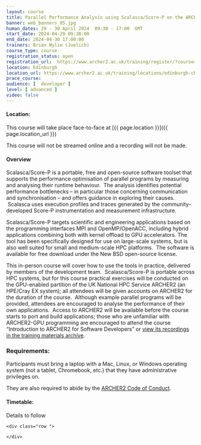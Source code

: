 ```yaml
---
layout: course
title: Parallel Performance Analysis using Scalasca/Score-P on the ARCHER2 AMD GPUs
banner: web_banners_05.jpg 
human_dates: 29 - 30 April 2024  09:30 - 17:00  GMT
start_date: 2024-04-29 09:30:00
end_date: 2024-04-30 17:00:00
trainers: Brian Wylie (Juelich)
course_type: course
registration_status: open
registration_url:  https://www.archer2.ac.uk/training/register/?course=240429-scalasca-gpu
location: Edinburgh
location_url: https://www.archer2.ac.uk/training/locations/edinburgh-charteris-land
prace_course: 
audience: [  developer ]
level: [ advanced ]
video: false
---
```


#### Location:

This course will take place face-to-face at  [{{ page.location }}]({{ page.location_url }})

This course will not be streamed online and a recording will not be made.

#### Overview

Scalasca/Score-P is a portable, free and open-source software toolset
that supports the performance optimisation of parallel programs by
measuring and analysing their runtime behaviour.  The analysis
identifies potential performance bottlenecks – in particular those
concerning communication and synchronisation – and offers guidance in
exploring their causes.  Scalasca uses execution profiles and traces
generated by the community-developed Score-P instrumentation and
measurement infrastructure.

Scalasca/Score-P targets scientific and engineering applications based
on the programming interfaces MPI and OpenMP/OpenACC, including hybrid
applications combining both with kernel offload to GPU accelerators.
The tool has been specifically designed for use on large-scale systems,
but is also well suited for small and medium-scale HPC platforms.  The
software is available for free download under the New BSD open-source
license.

This in-person course will cover how to use the tools in practice,
delivered by members of the development team.  Scalasca/Score-P is
portable across HPC systems, but for this course practical exercises
will be conducted on the GPU-enabled partition of the UK National HPC
Service ARCHER2 (an HPE/Cray EX system); all attendees will be given
accounts on ARCHER2 for the duration of the course.  Although example
parallel programs will be provided, attendees are encouraged to analyse
the performance of their own applications.  Access to ARCHER2 will be
available before the course starts to port and build applications; those
who are unfamiliar with ARCHER2-GPU programming are encouraged to attend
the course “Introduction to ARCHER2 for Software Developers” or [view its
recordings in the training materials archive](https://www.archer2.ac.uk/training/courses/231211-software-developers/#videos). 



### Requirements:

Participants must bring a laptop with a Mac, Linux, or Windows operating system (not a tablet, Chromebook, etc.) that they have administrative privileges on.

They are also required to abide by the [ARCHER2  Code of Conduct](../../../about/policies/code-of-conduct.html). 


#### Timetable:

Details to follow

<section id="service">

<!-- 

<h2><a name="materials">Course materials</a></h2>
 -->


    <div class="row ">	

<!-- 		
      <div class="col-xs-6 col-sm-4">
        <a class="ar2_linkbox ar2_linkbox-green" 
          href="   ">
          <strong>Course materials</strong>         
        </a>
      </div>
 -->

<!--  
      <div class="col-xs-6 col-sm-4">
        <a class="ar2_linkbox ar2_linkbox-teal" 
          href="https://pad.archer2.ac.uk/p/NNNNNN-xxxxxxx">
          <strong>Course Chat</strong>       
        </a>
      </div>
		
 -->
 	</div>
		
		
					


<!-- 		
<h2><a name="videos">Videos</a></h2>

<h3>Session 1</h3>

<div>
	<iframe title="Video" width="560" height="315" src="https://www.youtube.com/embed/xxxxxxxxxxx" frameborder="0" allow="accelerometer; autoplay; encrypted-media; gyroscope; picture-in-picture" allowfullscreen></iframe>
</div>

 -->





<!-- 
<h2><a name="feedback">Feedback</a></h2>


    <div class="row ">	

      <div class="col-xs-6 col-sm-4">
        <a class="ar2_linkbox ar2_linkbox-teal" 

           href="../../feedback/?course=XXXX" 

		>
          <strong>Feedback</strong><br/>
          Please let us know what was great about this course and anything we can improve
        </a>
      </div>
    </div>
		
 -->		

 
</section>


